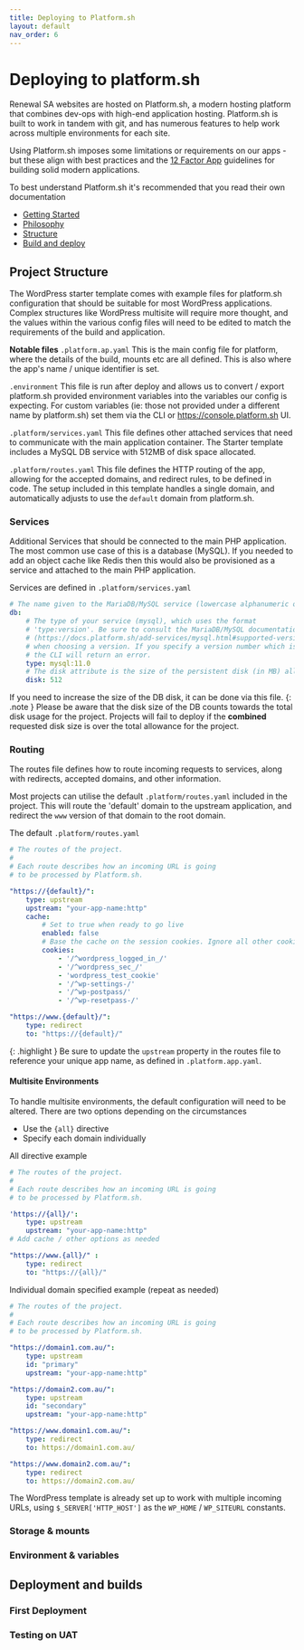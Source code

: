 ```yaml
---
title: Deploying to Platform.sh
layout: default
nav_order: 6
---
```

# Deploying to platform.sh

Renewal SA websites are hosted on Platform.sh, a modern hosting platform that combines  dev-ops with high-end application hosting. Platform.sh is built to work in tandem with git, and has numerous features to help work across multiple environments for each site.

Using Platform.sh imposes some limitations or requirements on our apps - but these align with best practices and the [12 Factor App](https://12factor.net) guidelines for building solid modern applications.

To best understand Platform.sh it's recommended that you  read their own documentation

 - [Getting Started](https://docs.platform.sh/learn/overview.html)
 - [Philosophy](https://docs.platform.sh/learn/overview/philosophy.html)
 - [Structure](https://docs.platform.sh/learn/overview/structure.html)
 - [Build and deploy](https://docs.platform.sh/learn/overview/build-deploy.html)

## Project Structure

The WordPress starter template comes with example files for platform.sh configuration that should be suitable for most WordPress applications. Complex structures like WordPress multisite will require more thought, and the values within the various config files will need to be edited to match the requirements of the build and application.

**Notable files**
`.platform.ap.yaml`
This is the main config file for platform, where the details of the build, mounts etc are all defined. This is also where the app's name / unique identifier is set.

`.environment`
This file is run after deploy and allows us to convert / export platform.sh provided environment variables into the variables our config is expecting. For custom variables (ie: those not provided under a different name by platform.sh) set them via the CLI or https://console.platform.sh UI.

`.platform/services.yaml`
This file defines other attached services that need to communicate with the main application container. The Starter template includes a MySQL DB service with 512MB of disk space allocated.

`.platform/routes.yaml`
This file defines the HTTP routing of the app, allowing for the accepted domains, and redirect rules, to be defined in code. The setup included in this template handles a single domain, and automatically adjusts to use the `default` domain from platform.sh.

### Services

Additional Services that should be connected to the main PHP application. The most common use case of this is a database (MySQL). If you needed to add an object cache like Redis then this would also be provisioned as a service and attached to the main PHP application.

Services are defined in `.platform/services.yaml`

```yaml
# The name given to the MariaDB/MySQL service (lowercase alphanumeric only).
db:
    # The type of your service (mysql), which uses the format
    # 'type:version'. Be sure to consult the MariaDB/MySQL documentation
    # (https://docs.platform.sh/add-services/mysql.html#supported-versions)
    # when choosing a version. If you specify a version number which is not available,
    # the CLI will return an error.
    type: mysql:11.0
    # The disk attribute is the size of the persistent disk (in MB) allocated to the service.
    disk: 512
```

If you need to increase the size of the DB disk, it can be done via this file.
{: .note }
Please be aware that the disk size of the DB counts towards the total disk usage for the project. Projects will fail to deploy if the **combined** requested disk size is over the total allowance for the project.

### Routing
The routes file defines how to route incoming requests to services, along with redirects, accepted domains, and other information.

Most projects can utilise the default `.platform/routes.yaml` included in the project. This will route the 'default' domain to the upstream application, and redirect the `www` version of that domain to the root domain.

The default `.platform/routes.yaml`
```yaml
# The routes of the project.
#
# Each route describes how an incoming URL is going
# to be processed by Platform.sh.

"https://{default}/":
    type: upstream
    upstream: "your-app-name:http"
    cache:
        # Set to true when ready to go live
        enabled: false
        # Base the cache on the session cookies. Ignore all other cookies.
        cookies:
            - '/^wordpress_logged_in_/'
            - '/^wordpress_sec_/'
            - 'wordpress_test_cookie'
            - '/^wp-settings-/'
            - '/^wp-postpass/'
            - '/^wp-resetpass-/'

"https://www.{default}/":
    type: redirect
    to: "https://{default}/"
```
{: .highlight }
Be sure to update the `upstream` property in the routes file to reference your unique app name, as defined in `.platform.app.yaml`. 

#### Multisite Environments
To handle multisite environments, the default configuration will need to be altered. There are two options depending on the circumstances

 - Use the `{all}` directive
 - Specify each domain individually

All directive example
```yaml
# The routes of the project.
#
# Each route describes how an incoming URL is going
# to be processed by Platform.sh.

'https://{all}/':
    type: upstream
    upstream: "your-app-name:http"
# Add cache / other options as needed

"https://www.{all}/" :
    type: redirect
    to: "https://{all}/"
```

Individual domain specified example (repeat as needed)
```yaml
# The routes of the project.
#
# Each route describes how an incoming URL is going
# to be processed by Platform.sh.

"https://domain1.com.au/":
    type: upstream
    id: "primary"
    upstream: "your-app-name:http"

"https://domain2.com.au/":
    type: upstream
    id: "secondary"
    upstream: "your-app-name:http"

"https://www.domain1.com.au/":
    type: redirect
    to: https://domain1.com.au/

"https://www.domain2.com.au/":
    type: redirect
    to: https://domain2.com.au/
```

The WordPress template is already set up to work with multiple incoming URLs, using `$_SERVER['HTTP_HOST']` as the `WP_HOME` / `WP_SITEURL` constants. 

### Storage & mounts



### Environment & variables

## Deployment and builds

### First Deployment

### Testing on UAT
